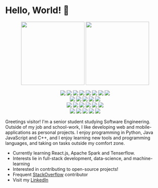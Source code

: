# Hello, World! 👋

<p align="center">
  <img src="https://github-readme-stats.vercel.app/api?username=abusyprogrammer&show_icons=true&theme=tokyonight&line_height=27" height="200px">
  <img src="https://github-readme-stats.vercel.app/api/top-langs/?username=abusyprogrammer&hide=css,lua,html&theme=tokyonight" height="200px">
</p>

<p align="center">
    <img src="https://img.shields.io/badge/-Python-225765?style=flat-square&logo=Python&logoColor=white"/>
    <img src="https://img.shields.io/badge/-Java-E51837?style=flat-square&logo=Java&logoColor=white"/>
    <img src="https://img.shields.io/badge/-Javascript-F0DB4F?style=flat-square&logo=Javascript&logoColor=323330"/>
    <img src="https://img.shields.io/badge/-C-5968BA?style=flat-square&logo=C&logoColor=323330"/>
    <img src="https://img.shields.io/badge/-C++-6195CB?style=flat-square&logo=c%2B%2B&logoColor=323330"/>
    <img src="https://img.shields.io/badge/-Perl-003E62?style=flat-square&logo=perl&logoColor=white"/>
    <img src="https://img.shields.io/badge/-SAS-3B7CC0?style=flat-square&logo=SAS&logoColor=white"/>
    <img src="https://img.shields.io/badge/-MATLAB-9E3410?style=flat-square&logo=MATLAB3&logoColor=white"/><br>
    <img src="https://img.shields.io/badge/-MySQL-F29111?style=flat-square&logo=PostgreSQL&logoColor=326690"/>
    <img src="https://img.shields.io/badge/-PostgreSQL-326690?style=flat-square&logo=MySQL&logoColor=white"/>
    <img src="https://img.shields.io/badge/-Firebase-0396DE?style=flat-square&logo=Firebase&logoColor=ED7E0B"/>
    <img src="https://img.shields.io/badge/-Spark-3C3A3E?style=flat-square&logo=Apache&logoColor=white"/>
    <img src="https://img.shields.io/badge/-Cassandra-0B7897?style=flat-square&logo=Apache&logoColor=white"/><br>
    <img src="https://img.shields.io/badge/-Vue.js-42B883?style=flat-square&logo=Vue.js&logoColor=white"/>
    <img src="https://img.shields.io/badge/-React.js-61DAFB?style=flat-square&logo=React&logoColor=white"/>
    <img src="https://img.shields.io/badge/-Node.js-87BF00?style=flat-square&logo=Node.js&logoColor=white"/>
    <img src="https://img.shields.io/badge/-Mocha.js-007E6E?style=flat-square&logo=mocha&logoColor=white"/>
    <img src="https://img.shields.io/badge/-Django-092D1F?style=flat-square&logo=Django&logoColor=white"/>
    <img src="https://img.shields.io/badge/-Flask-black?style=flat-square&logo=Flask&logoColor=white"/><br>
    <img src="https://img.shields.io/badge/-Trello-0079BF?style=flat-square&logo=Trello&logoColor=white"/>
    <img src="https://img.shields.io/badge/-Github-181717?style=flat-square&logo=GitHub&logoColor=white"/>
    <img src="https://img.shields.io/badge/-Git-F44D27?style=flat-square&logo=Git&logoColor=white"/>
    <img src="https://img.shields.io/badge/-Bing Maps-007E6E?style=flat-square&logo=Bing&logoColor=white"/>
    <img src="https://img.shields.io/badge/-Bootstrap-rgb(83,33,156)?style=flat-square&logo=Bootstrap&logoColor=white"/>
</p>

Greetings visitor! I'm a senior student studying Software Engineering. Outside of my job and school-work, I like developing web and mobile-applications as personal projects. I enjoy programming in Python, Java JavaScript and C++, and I enjoy learning new tools and programming languages, and taking on tasks outside my comfort zone.

- Currently learning React.js, Apache Spark and Tenserflow.
- Interests lie in full-stack development, data-science, and machine-learning
- Interested in contributing to open-source projects!
- Frequent [StackOverflow](https://stackoverflow.com/users/7310344/busyprogrammer) contributor
- Visit my [LinkedIn](https://www.linkedin.com/in/aryankukreja/)
